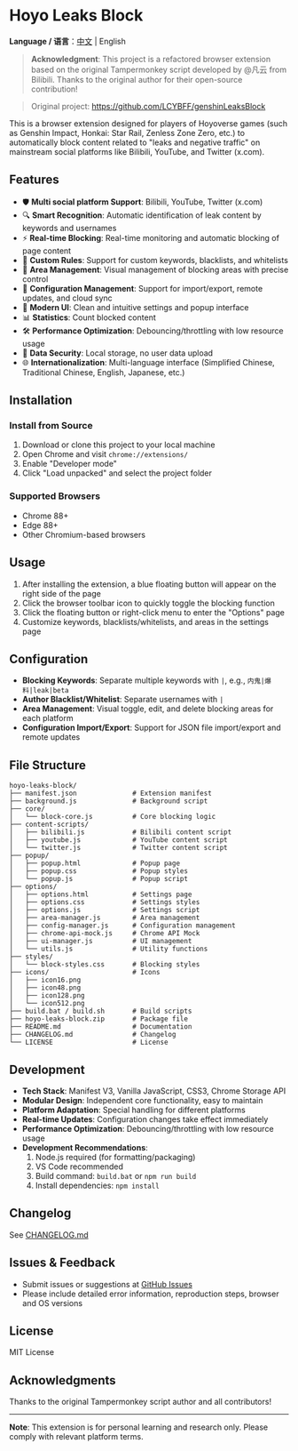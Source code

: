 # Hoyo Leaks Block

**Language / 语言**：[中文](README.md) | English

> **Acknowledgment**: This project is a refactored browser extension based on the original Tampermonkey script developed by @凡云 from Bilibili. Thanks to the original author for their open-source contribution!

> Original project: https://github.com/LCYBFF/genshinLeaksBlock

This is a browser extension designed for players of Hoyoverse games (such as Genshin Impact, Honkai: Star Rail, Zenless Zone Zero, etc.) to automatically block content related to "leaks and negative traffic" on mainstream social platforms like Bilibili, YouTube, and Twitter (x.com).

## Features

- 🛡️ **Multi social platform Support**: Bilibili, YouTube, Twitter (x.com)
- 🔍 **Smart Recognition**: Automatic identification of leak content by keywords and usernames
- ⚡ **Real-time Blocking**: Real-time monitoring and automatic blocking of page content
- 📝 **Custom Rules**: Support for custom keywords, blacklists, and whitelists
- 🎯 **Area Management**: Visual management of blocking areas with precise control
- 💾 **Configuration Management**: Support for import/export, remote updates, and cloud sync
- 🎨 **Modern UI**: Clean and intuitive settings and popup interface
- 📊 **Statistics**: Count blocked content
- 🛠️ **Performance Optimization**: Debouncing/throttling with low resource usage
- 🔐 **Data Security**: Local storage, no user data upload
- 🌐 **Internationalization**: Multi-language interface (Simplified Chinese, Traditional Chinese, English, Japanese, etc.)

## Installation

### Install from Source

1. Download or clone this project to your local machine
2. Open Chrome and visit `chrome://extensions/`
3. Enable "Developer mode"
4. Click "Load unpacked" and select the project folder

### Supported Browsers

- Chrome 88+
- Edge 88+
- Other Chromium-based browsers

## Usage

1. After installing the extension, a blue floating button will appear on the right side of the page
2. Click the browser toolbar icon to quickly toggle the blocking function
3. Click the floating button or right-click menu to enter the "Options" page
4. Customize keywords, blacklists/whitelists, and areas in the settings page

## Configuration

- **Blocking Keywords**: Separate multiple keywords with `|`, e.g., `内鬼|爆料|leak|beta`
- **Author Blacklist/Whitelist**: Separate usernames with `|`
- **Area Management**: Visual toggle, edit, and delete blocking areas for each platform
- **Configuration Import/Export**: Support for JSON file import/export and remote updates

## File Structure

```
hoyo-leaks-block/
├── manifest.json              # Extension manifest
├── background.js              # Background script
├── core/
│   └── block-core.js          # Core blocking logic
├── content-scripts/
│   ├── bilibili.js            # Bilibili content script
│   ├── youtube.js             # YouTube content script
│   └── twitter.js             # Twitter content script
├── popup/
│   ├── popup.html             # Popup page
│   ├── popup.css              # Popup styles
│   └── popup.js               # Popup script
├── options/
│   ├── options.html           # Settings page
│   ├── options.css            # Settings styles
│   ├── options.js             # Settings script
│   ├── area-manager.js        # Area management
│   ├── config-manager.js      # Configuration management
│   ├── chrome-api-mock.js     # Chrome API Mock
│   ├── ui-manager.js          # UI management
│   └── utils.js               # Utility functions
├── styles/
│   └── block-styles.css       # Blocking styles
├── icons/                     # Icons
│   ├── icon16.png
│   ├── icon48.png
│   ├── icon128.png
│   └── icon512.png
├── build.bat / build.sh       # Build scripts
├── hoyo-leaks-block.zip       # Package file
├── README.md                  # Documentation
├── CHANGELOG.md               # Changelog
└── LICENSE                    # License
```

## Development

- **Tech Stack**: Manifest V3, Vanilla JavaScript, CSS3, Chrome Storage API
- **Modular Design**: Independent core functionality, easy to maintain
- **Platform Adaptation**: Special handling for different platforms
- **Real-time Updates**: Configuration changes take effect immediately
- **Performance Optimization**: Debouncing/throttling with low resource usage
- **Development Recommendations**:
  1. Node.js required (for formatting/packaging)
  2. VS Code recommended
  3. Build command: `build.bat` or `npm run build`
  4. Install dependencies: `npm install`

## Changelog

See [CHANGELOG.md](./CHANGELOG.md)

## Issues & Feedback

- Submit issues or suggestions at [GitHub Issues](https://github.com/kaedei/hoyo-leaks-block/issues)
- Please include detailed error information, reproduction steps, browser and OS versions

## License

MIT License

## Acknowledgments

Thanks to the original Tampermonkey script author and all contributors!

---

**Note**: This extension is for personal learning and research only. Please comply with relevant platform terms.
